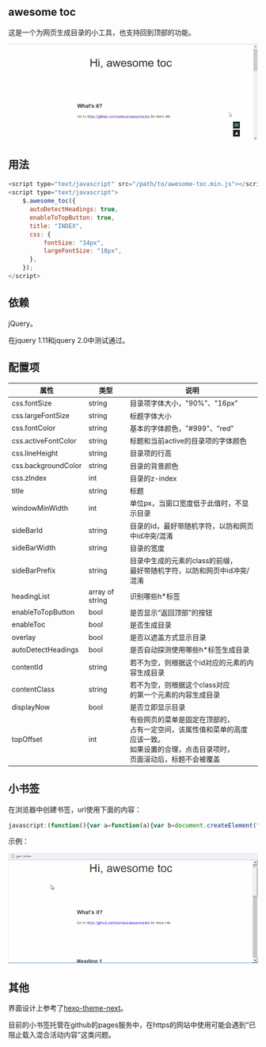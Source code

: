 awesome toc
---

这是一个为网页生成目录的小工具，也支持回到顶部的功能。

![](./demo.gif)

## 用法

```js
<script type="text/javascript" src="/path/to/awesome-toc.min.js"></script>
<script type="text/javascript">
    $.awesome_toc({        
      autoDetectHeadings: true,
      enableToTopButton: true,
      title: "INDEX",
      css: {
          fontSize: "14px",
          largeFontSize: "18px",
      },
    });
</script>
```


## 依赖
jQuery。

在jquery 1.11和jquery 2.0中测试通过。

## 配置项

| 属性        | 类型           | 说明  |
| ------------- |-------------|--------|
| css.fontSize | string | 目录项字体大小，"90%"、"16px" |
| css.largeFontSize      | string      |   标题字体大小 |
| css.fontColor | string      |    基本的字体颜色，"#999"、"red" |
| css.activeFontColor|string| 标题和当前active的目录项的字体颜色 |
| css.lineHeight | string| 目录项的行高|
| css.backgroundColor | string | 目录的背景颜色 |
| css.zIndex | int | 目录的z-index | 
| title | string | 标题 |
| windowMinWidth | int | 单位px，当窗口宽度低于此值时，不显示目录 |
| sideBarId | string | 目录的id，最好带随机字符，以防和网页中id冲突/混淆 |
| sideBarWidth | string | 目录的宽度 |
| sideBarPrefix | string | 目录中生成的元素的class的前缀，<br/>最好带随机字符，以防和网页中id冲突/混淆|
| headingList | array of string | 识别哪些h*标签 |
| enableToTopButton | bool |是否显示“返回顶部”的按钮|
| enableToc | bool | 是否生成目录 |
| overlay | bool | 是否以遮盖方式显示目录 |
| autoDetectHeadings | bool | 是否自动探测使用哪些h*标签生成目录 |
| contentId | string | 若不为空，则根据这个id对应的元素的内容生成目录 |
| contentClass | string | 若不为空，则根据这个class对应<br/>的第一个元素的内容生成目录 |
| displayNow | bool| 是否立即显示目录|
| topOffset | int | 有些网页的菜单是固定在顶部的，<br/>占有一定空间，该属性值和菜单的高度应该一致。<br/>如果设置的合理，点击目录项时，<br/>页面滚动后，标题不会被覆盖 |




## 小书签

在浏览器中创建书签，url使用下面的内容：

```js
javascript:(function(){var a=function(a){var b=document.createElement("script");b.setAttribute("src",a+"?time="+Date.parse(new Date)),document.body.appendChild(b)};a("http://hi.letiantian.me/toc/loader.min.js")})();
```

示例：

![](./bookmarklet.gif)


## 其他

界面设计上参考了[hexo-theme-next](https://github.com/iissnan/hexo-theme-next)。

目前的小书签托管在github的pages服务中，在https的网站中使用可能会遇到“已阻止载入混合活动内容”这类问题。





